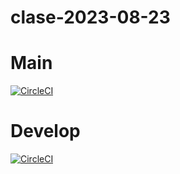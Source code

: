 # clase-2023-08-23

# Main
[![CircleCI](https://dl.circleci.com/status-badge/img/gh/StefanoPalazzo/clase-2023-08-23/tree/main.svg?style=svg)](https://dl.circleci.com/status-badge/redirect/gh/StefanoPalazzo/clase-2023-08-23/tree/main)

# Develop
[![CircleCI](https://dl.circleci.com/status-badge/img/gh/StefanoPalazzo/clase-2023-08-23/tree/develop.svg?style=svg)](https://dl.circleci.com/status-badge/redirect/gh/StefanoPalazzo/clase-2023-08-23/tree/develop)